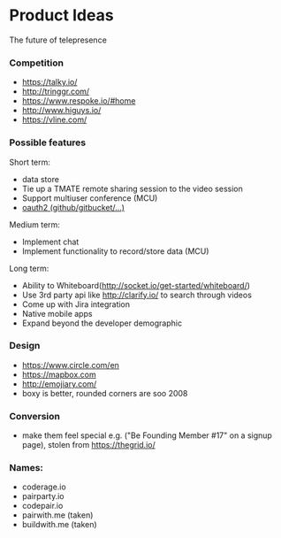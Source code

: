 Product Ideas
=========

The future of telepresence

### Competition
* https://talky.io/
* http://tringgr.com/
* https://www.respoke.io/#home
* http://www.higuys.io/
* https://vline.com/

### Possible features
Short term:
* data store
* Tie up a TMATE remote sharing session to the video session
* Support multiuser conference (MCU)
* [oauth2 (github/gitbucket/...)](https://github.com/golang/oauth2)

Medium term:
* Implement chat
* Implement functionality to record/store data (MCU)

Long term:
* Ability to Whiteboard(http://socket.io/get-started/whiteboard/)
* Use 3rd party api like http://clarify.io/ to search through videos
* Come up with Jira integration
* Native mobile apps
* Expand beyond the developer demographic


### Design
* https://www.circle.com/en
* https://mapbox.com
* http://emojiary.com/
* boxy is better, rounded corners are soo 2008

### Conversion
* make them feel special e.g. ("Be Founding Member #17" on a signup page), stolen from https://thegrid.io/


### Names:
* coderage.io
* pairparty.io
* codepair.io
* pairwith.me (taken)
* buildwith.me (taken)

